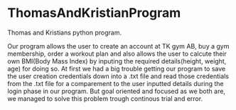 # ThomasAndKristianProgram
Thomas and Kristians python program.

Our program allows the user to create an account at TK gym AB, buy a gym membership, order a workout plan and also allows the user to
calcute their own BMI(Body Mass Index) by inputing the required details(height, weight, age) for doing so.
At first we had a big trouble getting our program to save the user creation credentials down into a .txt file and read those credentials from the .txt file for a comparement to the user inputted details during the login phase in our program. But goal oriented and focused as we both are, we managed to solve this problem trough continous trial and error. 
